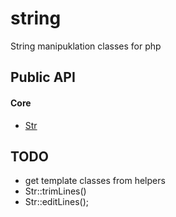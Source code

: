 # string

String manipuklation classes for php

## Public API

#### Core

* [Str](docs/Str.md)

## TODO

* get template classes from helpers
* Str::trimLines()
* Str::editLines();
